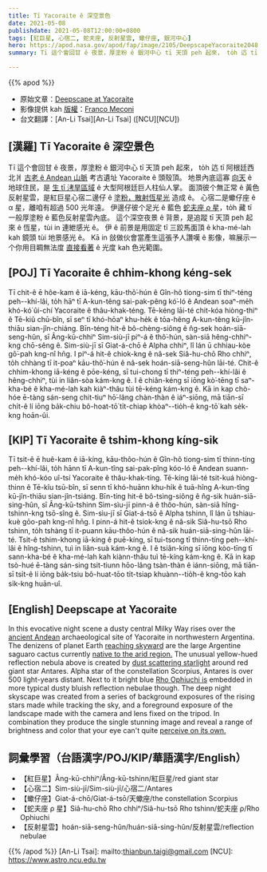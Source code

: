 ```yaml
---
title: Tī Yacoraite ê 深空景色
date: 2021-05-08
publishdate: 2021-05-08T12:00:00+0800
tags: [紅巨星, 心宿二, 蛇夫座, 反射星雲, 蠍仔座, 銀河中心]
hero: https://apod.nasa.gov/apod/fap/image/2105/DeepscapeYacoraite2048.jpg
summary: Tī 這个會回甘 ê 夜景，厚塗粉 ê 銀河中心 tī 天頂 peh 起來， to̍h 迒 tī 阿根廷西北爿古老 ê Andean 山脈考古遺址 Yacoraite ê 頭殼頂。

---
```


{{% apod %}}

- 原始文章：[Deepscape at Yacoraite](https://apod.nasa.gov/apod/ap210508.html)
- 影像提供 kah [版權][copyright]：[Franco Meconi](https://www.instagram.com/terrazaalcosmos)
- 台文翻譯：[An-Li Tsai][An-Li Tsai] ([NCU][NCU])

## [漢羅] Tī Yacoraite ê 深空景色
Tī 這个會回甘 ê 夜景，厚塗粉 ê 銀河中心 tī 天頂 peh 起來， to̍h 迒 tī 阿根廷西北爿 [古老 ê Andean 山脈][ancient Andean] 考古遺址 Yacoraite ê 頭殼頂。
地景內底這寡 [向天][reaching skyward] ê 地球住民，是 [生 tī 洘旱區域][native to the arid region.] ê 大型阿根廷巨人柱仙人掌。
面頂彼个無正常 ê 黃色反射星雲，是紅巨星心宿二邊仔 ê [塗粉，散射恆星光][dust scattering starlight] 造成 ê。
心宿二是蠍仔座 ê α 星，離咱有超過 500 光年遠。
伊邊仔彼个足光 ê 藍色 [蛇夫座 ρ 星][Rho Ophiuchi is]，to̍h 藏 tī 一般厚塗粉 ê 藍色反射星雲內底。
這个深空夜景 ê 背景，是追蹤 tī 天頂 peh 起來 ê 恆星，tùi in 連紲感光 ê。
伊 ê 前景是用固定 tī 三跤馬面頂 ê kha-mé-lah kah 鏡頭 tùi 地景感光 ê。
Kā in 敆做伙會當產生這張予人讚嘆 ê 影像，嘛展示一个你用目睭無法度 [直接看著][perceive on its own.] ê 光度 kah 色光範圍。

## [POJ] Tī Yacoraite ê chhim-khong kéng-sek
Tī chit-ê ē hôe-kam ê iā-kéng, kāu-thô͘-hún ê Gîn-hô tiong-sim tī thiⁿ-téng peh--khí-lâi, to̍h hāⁿ tī A-kun-têng sai-pak-pêng kó͘-ló ê Andean soaⁿ-me̍h khó-kó͘ ûi-chí Yacoraite ê thâu-khak-téng.
Tē-kéng lāi-té chit-kóa hiòng-thiⁿ ê Tē-kiû chū-bîn, sī seⁿ tī khó-hōaⁿ khu-he̍k ê tōa-hêng A-kun-têng kū-jîn-thiāu sian-jîn-chiáng.
Bīn-téng hit-ê bô-chèng-siông ê n̂g-sek hoán-siā-seng-hûn, sī Âng-kū-chhiⁿ Sim-siù-jī piⁿ-á ê thô͘-hún, sàn-siā hêng-chhiⁿ-kng chō-sêng ê.
Sim-siù-jī sī Giat-á-chō ê Alpha chhiⁿ, lî lán ū chhiau-kòe gō͘-pah kng-nî hn̄g.
I piⁿ-á hit-ê chiok-kng ê nâ-sek Siâ-hu-chō Rho chhiⁿ, to̍h chhàng tī it-poaⁿ kāu-thô͘-hún ê nâ-sek hoán-siā-seng-hûn lāi-té.
Chit-ê chhim-khong iā-kéng ê pōe-kéng, sī tui-chong tī thiⁿ-téng peh--khí-lâi ê hêng-chhiⁿ, tùi in liân-sòa kám-kng ê.
I ê chiân-kéng sī iōng kò͘-tēng tī saⁿ-kha-bé ê kha-mé-lah kah kiàⁿ-thâu tùi tē-kéng kám-kng ê.
Kā in kap chò-hóe ē-tàng sán-seng chit-tiuⁿ hō͘-lâng chàn-thàn ê iáⁿ-siōng, mā tiān-sī chi̍t-ê lí iōng ba̍k-chiu bô-hoat-tō͘ ti̍t-chiap khòaⁿ--tio̍h-ê kng-tō͘ kah se̍k-kng hoān-ûi.

## [KIP] Tī Yacoraite ê tshim-khong kíng-sik
Tī tsit-ê ē huê-kam ê iā-kíng, kāu-thôo-hún ê Gîn-hô tiong-sim tī thinn-tíng peh--khí-lâi, to̍h hānn tī A-kun-tîng sai-pak-pîng kóo-ló ê Andean suann-me̍h khó-kóo uî-tsí Yacoraite ê thâu-khak-tíng.
Tē-kíng lāi-té tsit-kuá hiòng-thinn ê Tē-kîu tsū-bîn, sī senn tī khó-huānn khu-hi̍k ê tuā-hîng A-kun-tîng kū-jîn-thiāu sian-jîn-tsiáng.
Bīn-tíng hit-ê bô-tsìng-siông ê n̂g-sik huán-siā-sing-hûn, sī Âng-kū-tshinn Sim-sìu-jī pinn-á ê thôo-hún, sàn-siā hîng-tshinn-kng tsō-sîng ê.
Sim-sìu-jī sī Giat-á-tsō ê Alpha tshinn, lî lán ū tshiau-kuè gōo-pah kng-nî hn̄g.
I pinn-á hit-ê tsiok-kng ê nâ-sik Siâ-hu-tsō Rho tshinn, to̍h tshàng tī it-puann kāu-thôo-hún ê nâ-sik huán-siā-sing-hûn lāi-té.
Tsit-ê tshim-khong iā-kíng ê puē-kíng, sī tui-tsong tī thinn-tíng peh--khí-lâi ê hîng-tshinn, tuì in liân-suà kám-kng ê.
I ê tsiân-kíng sī iōng kòo-tīng tī sann-kha-bé ê kha-mé-lah kah kiànn-thâu tuì tē-kíng kám-kng ê.
Kā in kap tsò-hué ē-tàng sán-sing tsit-tiunn hōo-lâng tsàn-thàn ê iánn-siōng, mā tiān-sī tsi̍t-ê lí iōng ba̍k-tsiu bô-huat-tōo ti̍t-tsiap khuànn--tio̍h-ê kng-tōo kah si̍k-kng huān-uî.

## [English] Deepscape at Yacoraite
In this evocative night scene a dusty central Milky Way rises over the [ancient Andean][ancient Andean] archaeological site of Yacoraite in northwestern Argentina. The denizens of planet Earth [reaching skyward][reaching skyward] are the large Argentine saguaro cactus currently [native to the arid region.][native to the arid region.] The unusual yellow-hued reflection nebula above is created by [dust scattering starlight][dust scattering starlight] around red giant star Antares. Alpha star of the constellation Scorpius, Antares is over 500 light-years distant. Next to it bright blue [Rho Ophiuchi is][Rho Ophiuchi is] embedded in more typical dusty bluish reflection nebulae though. The deep night skyscape was created from a series of background exposures of the rising stars made while tracking the sky, and a foreground exposure of the landscape made with the camera and lens fixed on the tripod. In combination they produce the single stunning image and reveal a range of brightness and color that your eye can't quite [perceive on its own.][perceive on its own.]

## 詞彙學習（台語漢字/POJ/KIP/華語漢字/English）

- 【紅巨星】Âng-kū-chhiⁿ/Âng-kū-tshinn/紅巨星/red giant star
- 【心宿二】Sim-siù-jī/Sim-siù-jī/心宿二/Antares
- 【蠍仔座】Giat-á-chō/Giat-á-tsō/天蠍座/the constellation Scorpius
- 【蛇夫座 ρ 星】Siâ-hu-chō Rho chhiⁿ/Siâ-hu-tsō Rho tshinn/蛇夫座 ρ/Rho Ophiuchi
- 【反射星雲】hoán-siā-seng-hûn/huán-siā-sing-hûn/反射星雲/reflection nebulae


{{% /apod %}}
[An-Li Tsai]: mailto:thianbun.taigi@gmail.com
[NCU]: https://www.astro.ncu.edu.tw

[copyright]: https://apod.nasa.gov/apod/fap/lib/about_apod.html#srapply

[ancient Andean]:https://en.wikipedia.org/wiki/Andean_civilizations
[reaching skyward]:https://solarsystem.nasa.gov/whats-up-skywatching-tips-from-nasa/
[native to the arid region.]:https://en.wikipedia.org/wiki/Los_Cardones_National_Park#/media/File:Los_Cardones_National_Park_04.jpg
[dust scattering starlight]:https://apod.nasa.gov/apod/ap200516.html
[Rho Ophiuchi is]:https://en.wikipedia.org/wiki/Rho_Ophiuchi
[perceive on its own.]:https://apod.nasa.gov/apod/ap130411.html
